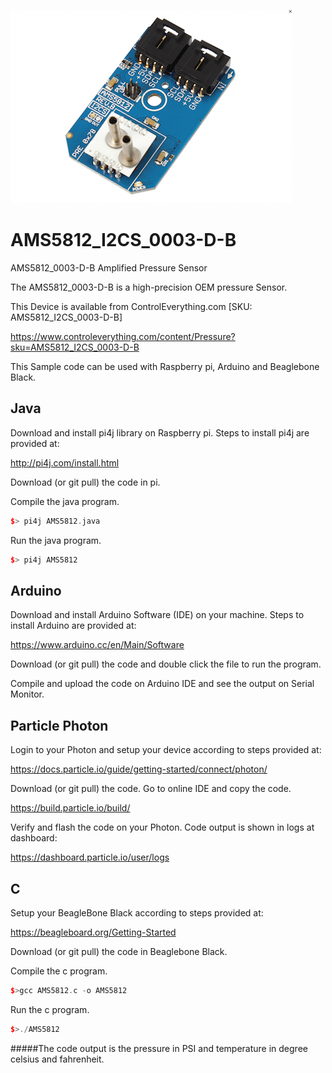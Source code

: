 [![AMS5812_I2CS_0003-D-B](AMS5812_I2CS_0003-D-B.png)](https://www.controleverything.com/content/Pressure?sku=AMS5812_I2CS_0003-D-B)
# AMS5812_I2CS_0003-D-B
AMS5812_0003-D-B Amplified Pressure Sensor 

The AMS5812_0003-D-B is a high-precision OEM pressure Sensor.

This Device is available from ControlEverything.com [SKU: AMS5812_I2CS_0003-D-B]

https://www.controleverything.com/content/Pressure?sku=AMS5812_I2CS_0003-D-B

This Sample code can be used with Raspberry pi, Arduino and Beaglebone Black.

## Java
Download and install pi4j library on Raspberry pi. Steps to install pi4j are provided at:

http://pi4j.com/install.html

Download (or git pull) the code in pi.

Compile the java program.
```cpp
$> pi4j AMS5812.java
```

Run the java program.
```cpp
$> pi4j AMS5812
```

## Arduino
Download and install Arduino Software (IDE) on your machine. Steps to install Arduino are provided at:

https://www.arduino.cc/en/Main/Software

Download (or git pull) the code and double click the file to run the program.

Compile and upload the code on Arduino IDE and see the output on Serial Monitor.

## Particle Photon
Login to your Photon and setup your device according to steps provided at:

https://docs.particle.io/guide/getting-started/connect/photon/

Download (or git pull) the code. Go to online IDE and copy the code.

https://build.particle.io/build/

Verify and flash the code on your Photon. Code output is shown in logs at dashboard:

https://dashboard.particle.io/user/logs

## C
Setup your BeagleBone Black according to steps provided at:
 
https://beagleboard.org/Getting-Started
 
Download (or git pull) the code in Beaglebone Black.

Compile the c program.
```cpp
$>gcc AMS5812.c -o AMS5812
```
Run the c program.
```cpp
$>./AMS5812
```
#####The code output is the pressure in PSI and temperature in degree celsius and fahrenheit.
